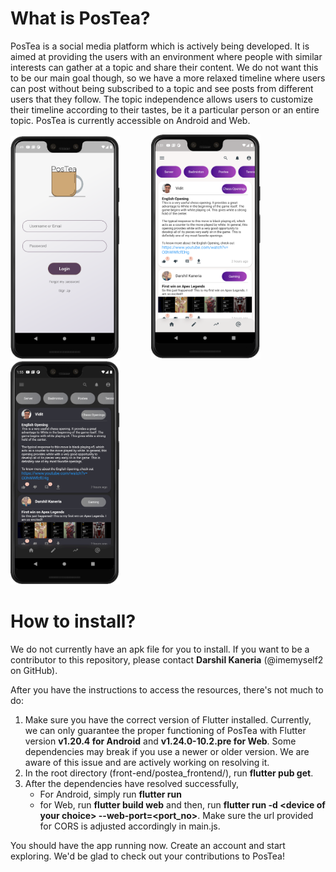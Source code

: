 ﻿# What is PosTea?

PosTea is a social media platform which is actively being developed. It is aimed at providing the users with an environment where people with similar interests can gather at a topic and share their content. We do not want this to be our main goal though, so we have a more relaxed timeline where users can post without being subscribed to a topic and see posts from different users that they follow. The topic independence allows users to customize their timeline according to their tastes, be it a particular person or an entire topic. PosTea is currently accessible on Android and Web.

<img src="design/login.png" width="175"> &emsp;&emsp;&emsp; <img src="design/homepage.png" width="175"> &emsp;&emsp;&emsp; <img src="design/homepage_dark.PNG" width="175">

# How to install?

We do not currently have an apk file for you to install. If you want to be a contributor to this repository, please contact **Darshil Kaneria** (@imemyself2 on GitHub).

After you have the instructions to access the resources, there's not much to do:
1. Make sure you have the correct version of Flutter installed. Currently, we can only guarantee the proper functioning of PosTea with Flutter version **v1.20.4 for Android** and **v1.24.0-10.2.pre for Web**. Some dependencies may break if you use a newer or older version. We are aware of this issue and are actively working on resolving it.
2. In the root directory (front-end/postea_frontend/), run **flutter pub get**.
3. After the dependencies have resolved successfully, 
	- For Android, simply run **flutter run**
	- for Web, run **flutter build web** and then, run **flutter run -d \<device of your choice\> --web-port=\<port_no\>**. Make sure the url provided for CORS is adjusted accordingly in main.js.

You should have the app running now. Create an account and start exploring. We'd be glad to check out your contributions to PosTea!



